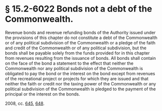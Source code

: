 # § 15.2-6022 Bonds not a debt of the Commonwealth.

<p>Revenue bonds and revenue refunding bonds of the Authority issued under the provisions of this chapter do not constitute a debt of the Commonwealth or of any political subdivision of the Commonwealth or a pledge of the faith and credit of the Commonwealth or of any political subdivision, but the bonds shall be payable solely from the funds provided for in this chapter from revenues resulting from the issuance of bonds. All bonds shall contain on the face of the bond a statement to the effect that neither the Commonwealth nor any political subdivision of the Commonwealth is obligated to pay the bond or the interest on the bond except from revenues of the recreational project or projects for which they are issued and that neither the faith or credit nor the taxing power of the Commonwealth or any political subdivision of the Commonwealth is pledged to the payment of the principal or the interest on the bonds.</p><p>2008, cc. <a href='http://lis.virginia.gov/cgi-bin/legp604.exe?081+ful+CHAP0645'>645</a>, <a href='http://lis.virginia.gov/cgi-bin/legp604.exe?081+ful+CHAP0648'>648</a>.</p>